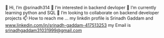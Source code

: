 👋 Hi, I’m @srinadh314
👀 I’m interested in backend devloper
🌱 I’m currently learning python and SQL
💞️ I’m looking to collaborate on backend developer projects
📫 How to reach me ... my linkdin profile is Srinadh Gaddam and www.linkedin.com/in/srinadh-gaddam-417513253
my Email is srinadhgaddam31031999@gmail.com
